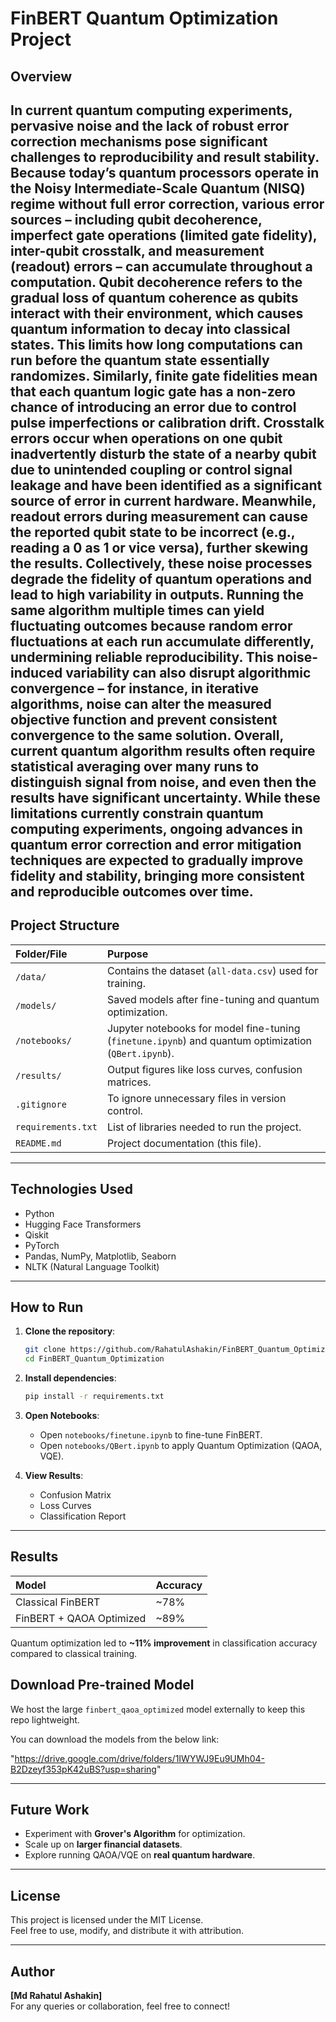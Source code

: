 # FinBERT Quantum Optimization Project

## Overview
In current quantum computing experiments, pervasive noise and the lack of robust error
correction mechanisms pose significant challenges to reproducibility and result stability. Because
today’s quantum processors operate in the Noisy Intermediate-Scale Quantum (NISQ) regime
without full error correction, various error sources – including qubit decoherence, imperfect gate
operations (limited gate fidelity), inter-qubit crosstalk, and measurement (readout) errors – can
accumulate throughout a computation​. Qubit decoherence refers to the gradual loss of quantum
coherence as qubits interact with their environment, which causes quantum information to decay
into classical states​. This limits how long computations can run before the quantum state
essentially randomizes. Similarly, finite gate fidelities mean that each quantum logic gate has a
non-zero chance of introducing an error due to control pulse imperfections or calibration drift.
Crosstalk errors occur when operations on one qubit inadvertently disturb the state of a nearby
qubit due to unintended coupling or control signal leakage and have been identified as a
significant source of error in current hardware​. Meanwhile, readout errors during measurement
can cause the reported qubit state to be incorrect (e.g., reading a 0 as 1 or vice versa), further
skewing the results​. Collectively, these noise processes degrade the fidelity of quantum
operations and lead to high variability in outputs. Running the same algorithm multiple times can
yield fluctuating outcomes because random error fluctuations at each run accumulate differently,
undermining reliable reproducibility​. This noise-induced variability can also disrupt algorithmic
convergence – for instance, in iterative algorithms, noise can alter the measured objective
function and prevent consistent convergence to the same solution. Overall, current quantum
algorithm results often require statistical averaging over many runs to distinguish signal from
noise, and even then the results have significant uncertainty. While these limitations currently
constrain quantum computing experiments, ongoing advances in quantum error correction and
error mitigation techniques are expected to gradually improve fidelity and stability, bringing
more consistent and reproducible outcomes over time.
---

## Project Structure

| Folder/File | Purpose |
|:-----------|:--------|
| `/data/`    | Contains the dataset (`all-data.csv`) used for training. |
| `/models/`  | Saved models after fine-tuning and quantum optimization. |
| `/notebooks/` | Jupyter notebooks for model fine-tuning (`finetune.ipynb`) and quantum optimization (`QBert.ipynb`). |
| `/results/` | Output figures like loss curves, confusion matrices. |
| `.gitignore` | To ignore unnecessary files in version control. |
| `requirements.txt` | List of libraries needed to run the project. |
| `README.md` | Project documentation (this file). |

---

## Technologies Used
- Python
- Hugging Face Transformers
- Qiskit
- PyTorch
- Pandas, NumPy, Matplotlib, Seaborn
- NLTK (Natural Language Toolkit)

---

## How to Run

1. **Clone the repository**:
    ```bash
    git clone https://github.com/RahatulAshakin/FinBERT_Quantum_Optimization.git
    cd FinBERT_Quantum_Optimization
    ```

2. **Install dependencies**:
    ```bash
    pip install -r requirements.txt
    ```

3. **Open Notebooks**:
   - Open `notebooks/finetune.ipynb` to fine-tune FinBERT.
   - Open `notebooks/QBert.ipynb` to apply Quantum Optimization (QAOA, VQE).

4. **View Results**:
   - Confusion Matrix
   - Loss Curves
   - Classification Report

---

## Results

| Model | Accuracy |
|:------|:---------|
| Classical FinBERT | ~78% |
| FinBERT + QAOA Optimized | ~89% |

 Quantum optimization led to **~11% improvement** in classification accuracy compared to classical training.

## Download Pre-trained Model

We host the large `finbert_qaoa_optimized` model externally to keep this repo lightweight.

You can download the models from the below link:

"https://drive.google.com/drive/folders/1IWYWJ9Eu9UMh04-B2Dzeyf353pK42uBS?usp=sharing"

---

## Future Work
- Experiment with **Grover's Algorithm** for optimization.
- Scale up on **larger financial datasets**.
- Explore running QAOA/VQE on **real quantum hardware**.

---

## License
This project is licensed under the MIT License.  
Feel free to use, modify, and distribute it with attribution.

---

## Author
**[Md Rahatul Ashakin]**  
For any queries or collaboration, feel free to connect!
